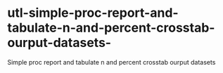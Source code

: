 # utl-simple-proc-report-and-tabulate-n-and-percent-crosstab-ourput-datasets-
Simple proc report and tabulate n and percent crosstab ourput datasets 
